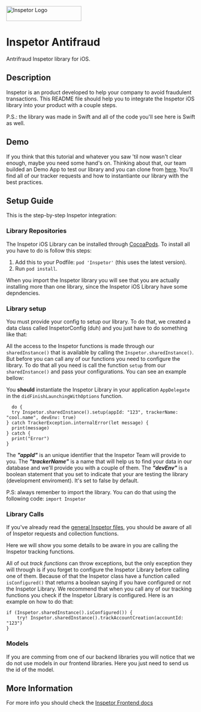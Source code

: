 <p>
  <img src="https://inspetor-assets.s3-sa-east-1.amazonaws.com/images/inspetor-logo.png" width="200" height="40" alt="Inspetor Logo">
</p>

# Inspetor Antifraud
Antrifraud Inspetor library for iOS.

## Description
Inspetor is an product developed to help your company to avoid fraudulent transactions. This README file should help you to integrate the Inspetor iOS library into your product with a couple steps. 

P.S.: the library was made in Swift and all of the code you'll see here is Swift as well.

## Demo
If you think that this tutorial and whatever you saw 'til now wasn't clear enough, maybe you need some hand's on. Thinking about that, our team builded an Demo App to test our library and you can clone from [here](https://github.com/inspetor/inspetor-ios-demo-app). You'll find all of our tracker requests and how to instantiante our library with the best practices.

## Setup Guide
This is the step-by-step Inspetor integration:

### Library Repositories
The Inspetor iOS Library can be installed through [CocoaPods](https://cocoapod.org). To install all you have to do is follow this steps:

1) Add this to your Podfile: `pod 'Inspetor'` (this uses the latest version).
2) Run `pod install`.

When you import the Inspetor library you will see that you are actually installing more than one library, since the Inspetor iOS Library have some depndencies.

### Library setup
You must provide your config to setup our library. To do that, we created a data class called InspetorConfig (duh) and you just have to do something like that:

All the access to the Inspetor functions is made through our `sharedInstance()` that is available by calling the `Inspetor.sharedInstance()`. But before you can call any of our functions you need to configure the library. To do that all you need is call the function `setup` from our `sharedInstance()` and pass your configurations. You can see an example bellow:

You **should** instantiate the Inspetor Library in your application `AppDelegate` in the `didFinishLaunchingWithOptions` function.

```
  do {
  try Inspetor.sharedInstance().setup(appId: "123", trackerName: "cool.name", devEnv: true)
} catch TrackerException.internalError(let message) {
  print(message)
} catch {
  print("Error")
}
```

The ***"appId"*** is an unique identifier that the Inspetor Team will provide to you. The ***"trackerName"*** is a name that will help us to find your data in our database and we'll provide you with a couple of them. The ***"devEnv"*** is a boolean statement that you set to indicate that your are testing the library (development enviroment). It's set to false by default.

P.S: always remenber to import the library. You can do that using the following code: `import Inspetor`

### Library Calls
If you've already read the [general Inspetor files](https://inspetor.github.io/docs-frontend), you should be aware of all of Inspetor requests and collection functions.

Here we will show you some details to be aware in you are calling the Inspetor tracking functions.

All of out *track functions* can throw exceptions, but the only exception they will through is if you forget to configure the Inspetor Library before calling one of them. Because of that the Inspetor class have a function called `isConfigured()` that returns a boolean saying if you have configured or not the Inspetor Library. We recommend that when you call any of our tracking functions you check if the Inspetor Library is configured. Here is an example on how to do that:

```
if (Inspetor.sharedInstance().isConfigured()) {
    try! Inspetor.sharedInstance().trackAccountCreation(accountId: "123")
}
```

### Models
If you are comming from one of our backend libraries you will notice that we do not use models in our frontend libraries. Here you just need to send us the id of the model.

## More Information
For more info you should check the [Inspetor Frontend docs](https://inspetor.github.io/docs-frontend)
